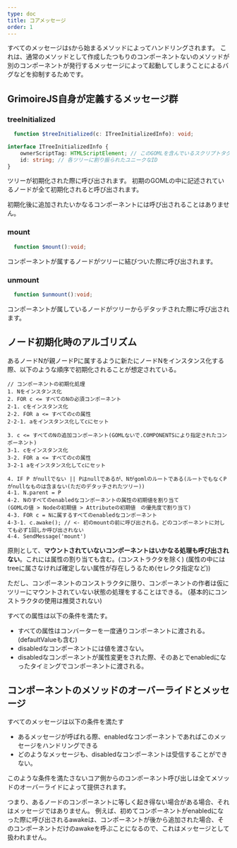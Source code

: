 ```yaml
---
type: doc
title: コアメッセージ
order: 1
---
```


すべてのメッセージは`$`から始まるメソッドによってハンドリングされます。
これは、通常のメソッドとして作成したつもりのコンポーネントないのメソッドが別のコンポーネントが発行するメッセージによって起動してしまうことによるバグなどを抑制するためです。

## GrimoireJS自身が定義するメッセージ群

### treeInitialized

```typescript
  function $treeInitialized(c: ITreeInitializedInfo): void;
```

```typescript
interface ITreeInitializedInfo {
    ownerScriptTag: HTMLScriptElement; // このGOMLを含んでいるスクリプトタグ
    id: string; // 各ツリーに割り振られたユニークなID
}
```

ツリーが初期化された際に呼び出されます。
初期のGOMLの中に記述されているノードが全て初期化されると呼び出されます。

初期化後に追加されたいかなるコンポーネントには呼び出されることはありません。

### mount

```typescript
  function $mount():void;
```

コンポーネントが属するノードがツリーに結びついた際に呼び出されます。

### unmount

```typescript
  function $unmount():void;
```

コンポーネントが属しているノードがツリーからデタッチされた際に呼び出されます。


## ノード初期化時のアルゴリズム

あるノードNが親ノードPに属するように新たにノードNをインスタンス化する際、以下のような順序で初期化されることが想定されている。
```
// コンポーネントの初期化処理
1. Nをインスタンス化
2. FOR c <= すべてのNの必須コンポーネント
2-1. cをインスタンス化
2-2. FOR a <= すべてのcの属性
2-2-1. aをインスタンス化してcにセット

3. c <= すべてのNの追加コンポーネント(GOMLないで.COMPONENTSにより指定されたコンポーネント)
3-1. cをインスタンス化
3-2. FOR a <= すべてのcの属性
3-2-1 aをインスタンス化してcにセット

4. IF P がnullでない || Pはnullであるが、Nがgomlのルートである(ルートでもなくPがnullなものは含まない(ただのデタッチされたツリー))
4-1. N.parent = P
4-2. Nのすべてのenabledなコンポーネントの属性の初期値を割り当て
(GOMLの値 > Nodeの初期値 > Attributeの初期値　の優先度で割り当て)
4-3. FOR c = Nに属するすべてのenabledなコンポーネント
4-3-1. c.awake(); // <- 初のmountの前に呼び出される。どのコンポーネントに対しても必ず1回しか呼び出されない
4-4. SendMessage('mount') 

```

原則として、**マウントされていないコンポーネントはいかなる処理も呼び出されない**。これには属性の割り当ても含む。(コンストラクタを除く)
(属性の中にはtreeに属さなければ確定しない属性が存在しうるため(セレクタ指定など))

ただし、コンポーネントのコンストラクタに限り、コンポーネントの作者は仮にツリーにマウントされていない状態の処理をすることはできる。
(基本的にコンストラクタの使用は推奨されない)


すべての属性は以下の条件を満たす。
* すべての属性はコンバーターを一度通りコンポーネントに渡される。(defaultValueも含む)
* disabledなコンポーネントには値を渡さない。
* disabledなコンポーネントが属性変更をされた際、そのあとでenabledになったタイミングでコンポーネントに渡される。

## コンポーネントのメソッドのオーバーライドとメッセージ

すべてのメッセージは以下の条件を満たす
* あるメッセージが呼ばれる際、enabledなコンポーネントであればこのメッセージをハンドリングできる
* どのようなメッセージも、disabledなコンポーネントは受信することができない。

このような条件を満たさないコア側からのコンポーネント呼び出しは全てメソッドのオーバーライドによって提供されます。

つまり、あるノードのコンポーネントに等しく起き得ない場合がある場合、それはメッセージではありません。
例えば、初めてコンポーネントがenabledになった際に呼び出されるawakeは、コンポーネントが後から追加された場合、そのコンポーネントだけのawakeを呼ぶことになるので、これはメッセージとして扱われません。
